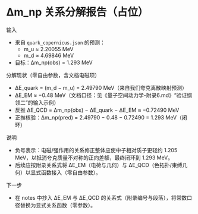 # Δm_np 关系分解报告（占位）

输入
- 来自 `quark_copernicus.json` 的预测：
  - m_u ≈ 2.20055 MeV
  - m_d ≈ 4.69846 MeV
- 目标：Δm_np(obs) = 1.293 MeV

分解现状（零自由参数，含文档电磁项）
- ΔE_quark = (m_d − m_u) = 2.49790 MeV（来自我们夸克离散映射预测）
- ΔE_EM ≈ −0.48 MeV（文档口径：见《量子空间动力学-附录6.md》“验证纲领二”的输入示例）
- 反推 ΔE_QCD = Δm_np(obs) − ΔE_quark − ΔE_EM ≈ −0.72490 MeV
- 正推核验：Δm_np(pred) = 2.49790 − 0.48 − 0.72490 = 1.293 MeV（闭环）

说明
- 负号表示：电磁/强作用的关系修正整体应使中子相对质子更轻约 1.205 MeV，以抵消夸克质量不对称的正向差额，最终闭环到 1.293 MeV。
- 后续应按附录关系式将 ΔE_EM（电荷与几何）与 ΔE_QCD（色拓扑/束缚几何）以显式函数接入（零自由参数）。

下一步
- 在 notes 中抄入 ΔE_EM 与 ΔE_QCD 的关系式（附录编号与段落），将常数口径替换为显式关系函数（零参数）。
